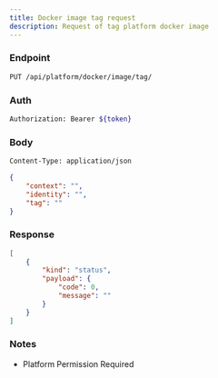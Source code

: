 ```yaml
---
title: Docker image tag request
description: Request of tag platform docker image
---
```


### Endpoint

```bash
PUT /api/platform/docker/image/tag/
```

### Auth

```bash
Authorization: Bearer ${token}
```

### Body

```bash
Content-Type: application/json
```

```json [Json]
{
    "context": "",
    "identity": "",
    "tag": ""
}
```

### Response

```json [Json]
[
    {
        "kind": "status",
        "payload": {
            "code": 0,
            "message": ""
        }
    }
]
```

### Notes

- Platform Permission Required
